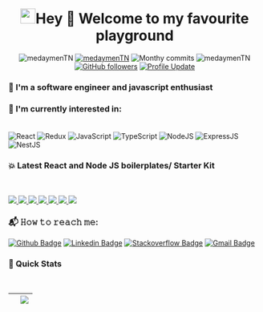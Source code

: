 <h1 align="center"> <img src="https://emojis.slackmojis.com/emojis/images/1531849430/4246/blob-sunglasses.gif?1531849430" width="30"/>Hey 👋 Welcome to my favourite playground </h1>

<p align="center"> 
    <img src="https://komarev.com/ghpvc/?username=medaymenTN" alt="medaymenTN"/>       
    <a href="https://github.com/wassim93?tab=repositories" target="_blank"><img src="https://badges.pufler.dev/repos/medaymenTN" alt="medaymenTN"/></a> 
    <img src="https://badges.pufler.dev/years/medaymenTN" alt="Monthy commits"/>  
    <img src="https://badges.pufler.dev/commits/monthly/medaymenTN" alt="medaymenTN"/>   
    <a href="https://github.com/medaymenTN?tab=followers"><img alt="GitHub followers" src="https://img.shields.io/github/followers/wassim93?color=4C1&logo=github"></a>
    <a href="https://github.com/medaymenTN/medaymenTN" target="_blank"><img alt="Profile Update" src="https://img.shields.io/github/last-commit/medaymenTN/medaymenTN?label=Profile%20update&style=fflat-square"></a>
</p> 

### 👀 I'm a software engineer and  javascript enthusiast

### :page_with_curl: I'm currently interested in:<br><br>
![React](https://img.shields.io/badge/react-%2320232a.svg?style=for-the-badge&logo=react&logoColor=%2361DAFB)
![Redux](https://img.shields.io/badge/redux-%23593d88.svg?style=for-the-badge&logo=redux&logoColor=white)
![JavaScript](https://img.shields.io/badge/javascript-%23323330.svg?style=for-the-badge&logo=javascript&logoColor=%23F7DF1E)
![TypeScript](https://img.shields.io/badge/typescript-%23323330.svg?style=for-the-badge&logo=typescript&logoColor=%23F7DF1)
![NodeJS](https://img.shields.io/badge/node.js-6DA55F?style=for-the-badge&logo=node.js&logoColor=white)
![ExpressJS](https://img.shields.io/badge/Express.JS-6DA55F?style=for-the-badge&logo=ExpressJS&logoColor=white)
![NestJS](https://img.shields.io/badge/NestJS-FF0000?style=for-the-badge&logo=NestJS&logoColor=white)

### 💥 Latest React and Node JS boilerplates/ Starter Kit
<br>
<br />
<a href="https://github.com/medaymenTN/React-Node-Docker-App">
  <img
    src="https://github-readme-stats.vercel.app/api/pin/?username=medaymenTN&repo=amazon-clone&show_owner=true&theme=react"
  />
</a>
<a href="https://github.com/medaymenTN/NestJS-Microservices">
  <img
    src="https://github-readme-stats.vercel.app/api/pin/?username=medaymenTN&repo=disney-clone&show_owner=true&theme=react"
  />
</a>
<a href="https://github.com/medaymenTN/ts-react-redux-hooks-boilerplate">
  <img
    src="https://github-readme-stats.vercel.app/api/pin/?username=medaymenTN&repo=netflix-clone&show_owner=true&theme=react"
  />
</a>
<a href="https://github.com/medaymenTN/NodeJsGraphQLDockerApp">
  <img
    src="https://github-readme-stats.vercel.app/api/pin/?username=medaymenTN&repo=lyric_search-&show_owner=true&theme=react"
  />
</a>
<a href="https://github.com/medaymenTN/ts-react-native-expo-boilerplate">
  <img
    src="https://github-readme-stats.vercel.app/api/pin/?username=medaymenTN&repo=breaking_bad&show_owner=true&theme=react"
  />
</a>
<a href="https://github.com/medaymenTN/ts-graphql-boilerplate">
  <img
    src="https://github-readme-stats.vercel.app/api/pin/?username=medaymenTN&repo=pixabay_search_image&show_owner=true&theme=react"
  />
</a>
<a href="https://github.com/medaymenTN/ts-express-jwt-rest-api">
  <img
    src="https://github-readme-stats.vercel.app/api/pin/?username=medaymenTN&repo=pixabay_search_image&show_owner=true&theme=react"
  />
</a>


### 📬 𝙷𝚘𝚠 𝚝𝚘 𝚛𝚎𝚊𝚌𝚑 𝚖𝚎:
[![Github Badge](http://img.shields.io/badge/-Github-black?style=flat-square&logo=github&link=https://github.com/medaymenTN/)](https://github.com/medaymenTN) 
[![Linkedin Badge](https://img.shields.io/badge/-LinkedIn-blue?style=flat-square&logo=Linkedin&logoColor=white&link=https://tn.linkedin.com/in/mohamed-aymen-ourabi-7176b912a)](https://tn.linkedin.com/in/mohamed-aymen-ourabi-7176b912a)
[![Stackoverflow Badge](https://img.shields.io/badge/-Stack%20overflow-FE7A16?style=flat-square&logo=stack-overflow&logoColor=white&link=https://stackoverflow.com/users/11534375/hemanth-kollipara)](https://stackoverflow.com/users/6073064/wassiim-ben-hssen)
[![Gmail Badge](https://img.shields.io/badge/-Gmail-d14836?style=flat-square&logo=Gmail&logoColor=white&link=mailto:mohamedaymenourabi4@gmail.com)](mailto:mohamedaymenourabi4@gmail.com)



### 🚀 Quick Stats
<br>

| <a href="https://github.com/wassim93"><img align="center" src="https://github-readme-stats.vercel.app/api?username=medaymenTN&theme=radical&show_icons=true&layout=compact" alt="" /></a> | <a href="https://github.com/medaymenTN"><img align="center" src="https://github-readme-stats.vercel.app/api/top-langs/?username=medaymenTN&theme=radical&show_icons=true&layout=compact&langs_count=8" /></a> |
| ------------- | ------------- |
